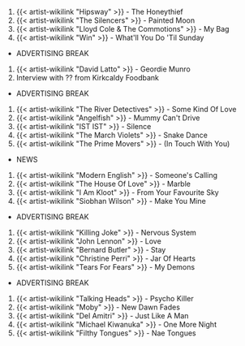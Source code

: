 1. {{< artist-wikilink "Hipsway" >}} - The Honeythief
2. {{< artist-wikilink "The Silencers" >}} - Painted Moon
3. {{< artist-wikilink "Lloyd Cole & The Commotions" >}} - My Bag
4. {{< artist-wikilink "Win" >}} - What'll You Do 'Til Sunday

- ADVERTISING BREAK

1. {{< artist-wikilink "David Latto" >}} - Geordie Munro
2. Interview with ?? from Kirkcaldy Foodbank

- ADVERTISING BREAK

1. {{< artist-wikilink "The River Detectives" >}} - Some Kind Of Love
2. {{< artist-wikilink "Angelfish" >}} - Mummy Can't Drive
3. {{< artist-wikilink "IST IST" >}} - Silence
4. {{< artist-wikilink "The March Violets" >}} - Snake Dance
5. {{< artist-wikilink "The Prime Movers" >}} - (In Touch With You)

- NEWS

1. {{< artist-wikilink "Modern English" >}} - Someone's Calling
2. {{< artist-wikilink "The House Of Love" >}} - Marble
3. {{< artist-wikilink "I Am Kloot" >}} - From Your Favourite Sky
4. {{< artist-wikilink "Siobhan Wilson" >}} - Make You Mine

- ADVERTISING BREAK

1. {{< artist-wikilink "Killing Joke" >}} - Nervous System
2. {{< artist-wikilink "John Lennon" >}} - Love
3. {{< artist-wikilink "Bernard Butler" >}} - Stay
4. {{< artist-wikilink "Christine Perri" >}} - Jar Of Hearts
5. {{< artist-wikilink "Tears For Fears" >}} - My Demons

- ADVERTISING BREAK

1. {{< artist-wikilink "Talking Heads" >}} - Psycho Killer
2. {{< artist-wikilink "Moby" >}} - New Dawn Fades
3. {{< artist-wikilink "Del Amitri" >}} - Just Like A Man
4. {{< artist-wikilink "Michael Kiwanuka" >}} - One More Night
5. {{< artist-wikilink "Filthy Tongues" >}} - Nae Tongues
